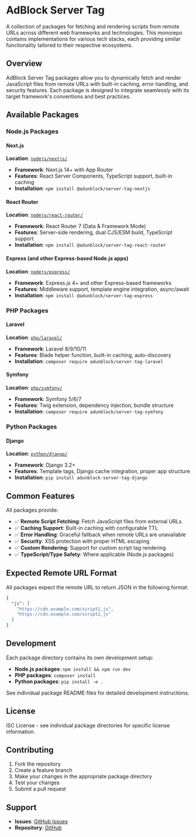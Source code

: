 # AdBlock Server Tag

A collection of packages for fetching and rendering scripts from remote URLs across different web frameworks and technologies. This monorepo contains implementations for various tech stacks, each providing similar functionality tailored to their respective ecosystems.

## Overview

AdBlock Server Tag packages allow you to dynamically fetch and render JavaScript files from remote URLs with built-in caching, error handling, and security features. Each package is designed to integrate seamlessly with its target framework's conventions and best practices.

## Available Packages

### Node.js Packages

#### Next.js
**Location**: [`nodejs/nextjs/`](./nodejs/nextjs/)
- **Framework**: Next.js 14+ with App Router
- **Features**: React Server Components, TypeScript support, built-in caching
- **Installation**: `npm install @adunblock/server-tag-nextjs`

#### React Router
**Location**: [`nodejs/react-router/`](./nodejs/react-router/)
- **Framework**: React Router 7 (Data & Framework Mode)
- **Features**: Server-side rendering, dual CJS/ESM build, TypeScript support
- **Installation**: `npm install @adunblock/server-tag-react-router`

#### Express (and other Express-based Node.js apps)
**Location**: [`nodejs/express/`](./nodejs/express/)
- **Framework**: Express.js 4+ and other Express-based frameworks
- **Features**: Middleware support, template engine integration, async/await
- **Installation**: `npm install @adunblock/server-tag-express`

### PHP Packages

#### Laravel
**Location**: [`php/laravel/`](./php/laravel/)
- **Framework**: Laravel 8/9/10/11
- **Features**: Blade helper function, built-in caching, auto-discovery
- **Installation**: `composer require adunblock/server-tag-laravel`

#### Symfony
**Location**: [`php/symfony/`](./php/symfony/)
- **Framework**: Symfony 5/6/7
- **Features**: Twig extension, dependency injection, bundle structure
- **Installation**: `composer require adunblock/server-tag-symfony`

### Python Packages

#### Django
**Location**: [`python/django/`](./python/django/)
- **Framework**: Django 3.2+
- **Features**: Template tags, Django cache integration, proper app structure
- **Installation**: `pip install adunblock-server-tag-django`

## Common Features

All packages provide:

- ✅ **Remote Script Fetching**: Fetch JavaScript files from external URLs
- ✅ **Caching Support**: Built-in caching with configurable TTL
- ✅ **Error Handling**: Graceful fallback when remote URLs are unavailable
- ✅ **Security**: XSS protection with proper HTML escaping
- ✅ **Custom Rendering**: Support for custom script tag rendering
- ✅ **TypeScript/Type Safety**: Where applicable (Node.js packages)


## Expected Remote URL Format

All packages expect the remote URL to return JSON in the following format:

```json
{
  "js": [
    "https://cdn.example.com/script1.js",
    "https://cdn.example.com/script2.js"
  ]
}
```

## Development

Each package directory contains its own development setup:

- **Node.js packages**: `npm install && npm run dev`
- **PHP packages**: `composer install`
- **Python packages**: `pip install -e .`

See individual package README files for detailed development instructions.


## License

ISC License - see individual package directories for specific license information.

## Contributing

1. Fork the repository
2. Create a feature branch
3. Make your changes in the appropriate package directory
4. Test your changes
5. Submit a pull request

## Support

- **Issues**: [GitHub Issues](https://github.com/adunblock/adunblock-server-tag/issues)
- **Repository**: [GitHub](https://github.com/adunblock/adunblock-server-tag)